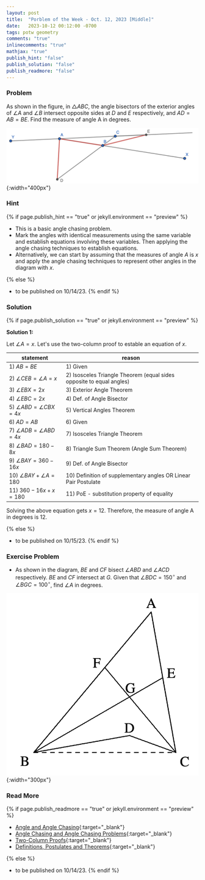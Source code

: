 ```yaml
---
layout: post
title:  "Porblem of the Week - Oct. 12, 2023 [Middle]"
date:   2023-10-12 00:12:00 -0700
tags: potw geometry
comments: "true"
inlinecomments: "true"
mathjax: "true"
publish_hint: "false"
publish_solution: "false"
publish_readmore: "false"
---
```

### Problem
As shown in the figure, in $\triangle ABC$, the angle bisectors of the exterior angles of $\angle A$ and $\angle B$ intersect opposite sides at $D$ and $E$
respectively, and $AD = AB = BE$. Find the measure of angle A in degrees.

![img](/assets/potw_imgs/potw-7-1.png){:width="400px"} 

<!--more-->

### Hint
{% if page.publish_hint == "true" or jekyll.environment == "preview" %}

- This is a basic angle chasing problem.
- Mark the angles with identical measurements using the same variable and establish equations involving these variables. Then applying the angle chasing techniques to establish equations.
- Alternatively, we can start by assuming that the measures of angle $A$ is $x$ and apply the angle chasing techniques to represent other angles in the diagram with $x$.

{% else %}
- to be published on 10/14/23.
{% endif %}

### Solution 
{% if page.publish_solution == "true" or jekyll.environment == "preview" %}

**Solution 1:**

Let $\angle A = x$. Let's use the two-column proof to estable an equation of $x$.

| **statement** | **reason** |
|-----------|--------|
| 1) $AB=BE$   | 1) Given  |
| 2) $\angle CEB = \angle A = x$  | 2) Isosceles Triangle Theorem (equal sides opposite to equal angles) |
| 3) $\angle EBX = 2x$ | 3) Exterior Angle Theorem |
| 4) $\angle EBC = 2x$ | 4) Def. of Angle Bisector |
| 5) $\angle ABD = \angle CBX = 4x$ | 5) Vertical Angles Theorem |
| 6) $AD = AB$ | 6) Given |
| 7) $\angle ADB = \angle ABD = 4x$ | 7) Isosceles Triangle Theorem |
| 8) $\angle BAD = 180 - 8x$ | 8) Triangle Sum Theorem (Angle Sum Theorem) |
| 9) $\angle BAY = 360 - 16x$ | 9) Def. of Angle Bisector |
| 10) $\angle BAY + \angle A = 180$ | 10) Definition of supplementary angles OR Linear Pair Postulate |
| 11) $360 - 16x + x = 180$ | 11) PoE - substitution property of equality |

Solving the above equation gets $x = 12$. Therefore, the measure of angle A in degrees is $12$.

{% else %}
- to be published on 10/15/23.
{% endif %}

### Exercise Problem
- As shown in the diagram, $BE$ and $CF$ bisect $\angle ABD$ and $\angle ACD$
respectively. $BE$ and $CF$ intersect at $G$. Given that $\angle BDC = 150^{\circ}$
and $\angle BGC = 100^{\circ}$, find $\angle A$ in degrees.

![img](/assets/potw_imgs/potw-7-2.png){:width="300px"} 

### Read More
{% if page.publish_readmore == "true" or jekyll.environment == "preview" %}

- [Angle and Angle Chasing](https://artofproblemsolving.com/wiki/index.php/Angle){:target="_blank"}
- [Angle Chasing and Angle Chasing Problems](https://www.cut-the-knot.org/WhatIs/WhatIsAngleChasing.shtml){:target="_blank"}
- [Two-Column Proofs](https://www.ck12.org/geometry/properties-and-proofs/lesson/Two-Column-Proofs-BSC-GEOM/){:target="_blank"}
- [Definitions, Postulates and Theorems](https://www.ouchihs.org/ourpages/auto/2013/7/26/52822673/Geo-PostulatesTheorems-List.pdf){:target="_blank"}

{% else %}
- to be published on 10/14/23.
{% endif %}
